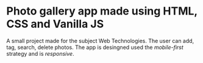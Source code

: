 # Photo gallery app made using HTML, CSS and Vanilla JS

A small project made for the subject Web Technologies.
The user can add, tag, search, delete photos. The app is desingned used the *mobile-first* strategy and is *responsive*.
